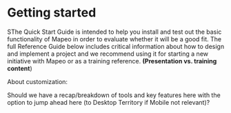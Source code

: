 # Getting started

SThe Quick Start Guide is intended to help you install and test out the basic functionality of Mapeo in order to evaluate whether it will be a good fit. The full Reference Guide below includes critical information about how to design and implement a project and we recommend using it for starting a new initiative with Mapeo or as a training reference. **\(Presentation vs. training content**\)

About customization:

Should we have a recap/breakdown of tools and key features here with the option to jump ahead here \(to Desktop Territory if Mobile not relevant\)?

